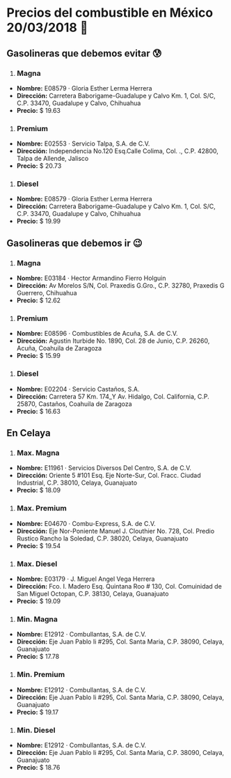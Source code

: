 # Precios del combustible en México 20/03/2018 :car:

## Gasolineras que debemos evitar :cold_sweat:
1. ### Magna
  * **Nombre:** E08579 · Gloria Esther Lerma Herrera
  * **Dirección:** Carretera Baborigame-Guadalupe y Calvo Km. 1, Col. S/C, C.P. 33470, Guadalupe y Calvo, Chihuahua
  * **Precio:** $ 19.63

1. ### Premium
  * **Nombre:** E02553 · Servicio Talpa, S.A. de C.V.
  * **Dirección:** Independencia No.120 Esq.Calle Colima, Col. ., C.P. 42800, Talpa de Allende, Jalisco
  * **Precio:** $ 20.73

1. ### Diesel
  * **Nombre:** E08579 · Gloria Esther Lerma Herrera
  * **Dirección:** Carretera Baborigame-Guadalupe y Calvo Km. 1, Col. S/C, C.P. 33470, Guadalupe y Calvo, Chihuahua
  * **Precio:** $ 19.99


## Gasolineras que debemos ir :wink:
1. ### Magna
  * **Nombre:** E03184 · Hector Armandino Fierro Holguin
  * **Dirección:** Av Morelos S/N, Col. Praxedis G.Gro., C.P. 32780, Praxedis G Guerrero, Chihuahua
  * **Precio:** $ 12.62

1. ### Premium
  * **Nombre:** E08596 · Combustibles de Acuña, S.A. de C.V.
  * **Dirección:** Agustin Iturbide No. 1890, Col. 28 de Junio, C.P. 26260, Acuña, Coahuila de Zaragoza
  * **Precio:** $ 15.99

1. ### Diesel
  * **Nombre:** E02204 · Servicio Castaños, S.A.                                                                                                 
  * **Dirección:** Carretera 57 Km. 174_Y Av. Hidalgo, Col. California, C.P. 25870, Castaños, Coahuila de Zaragoza
  * **Precio:** $ 16.63


## En Celaya
1. ### Max. Magna
  * **Nombre:** E11961 · Servicios Diversos Del Centro, S.A. de C.V.
  * **Dirección:** Oriente 5 #101 Esq. Eje Norte-Sur, Col. Fracc. Ciudad Industrial, C.P. 38010, Celaya, Guanajuato
  * **Precio:** $ 18.09

1. ### Max. Premium
  * **Nombre:** E04670 · Combu-Express, S.A. de C.V.
  * **Dirección:** Eje Nor-Poniente Manuel J. Clouthier No. 728, Col. Predio Rustico Rancho la Soledad, C.P. 38020, Celaya, Guanajuato
  * **Precio:** $ 19.54

1. ### Max. Diesel
  * **Nombre:** E03179 · J. Miguel Angel Vega Herrera
  * **Dirección:** Fco. I. Madero Esq. Quintana Roo # 130, Col. Comuinidad de San Miguel Octopan, C.P. 38130, Celaya, Guanajuato
  * **Precio:** $ 19.09

1. ### Min. Magna
  * **Nombre:** E12912 · Combullantas, S.A. de C.V.
  * **Dirección:** Eje Juan Pablo Ii #295, Col. Santa Maria, C.P. 38090, Celaya, Guanajuato
  * **Precio:** $ 17.78

1. ### Min. Premium
  * **Nombre:** E12912 · Combullantas, S.A. de C.V.
  * **Dirección:** Eje Juan Pablo Ii #295, Col. Santa Maria, C.P. 38090, Celaya, Guanajuato
  * **Precio:** $ 19.17

1. ### Min. Diesel
  * **Nombre:** E12912 · Combullantas, S.A. de C.V.
  * **Dirección:** Eje Juan Pablo Ii #295, Col. Santa Maria, C.P. 38090, Celaya, Guanajuato
  * **Precio:** $ 18.76